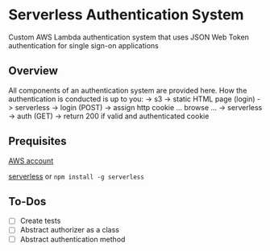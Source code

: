 # Serverless Authentication System
Custom AWS Lambda authentication system that uses JSON Web Token authentication for single sign-on applications

## Overview
All components of an authentication system are provided here. How the authentication is conducted is up to you:
 -> s3 -> static HTML page (login)
 -> serverless -> login (POST) -> assign http cookie
 ... browse ...
 -> serverless -> auth (GET) -> return 200 if valid and authenticated cookie

## Prequisites
[AWS account](www.aws.amazon.com)

[serverless](https://serverless.com/) or `npm install -g serverless`

## To-Dos
- [ ] Create tests
- [ ] Abstract authorizer as a class
- [ ] Abstract authentication method
